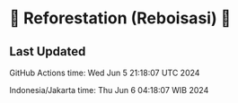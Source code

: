 
# 🌳 Reforestation (Reboisasi) 🌲

## Last Updated

GitHub Actions time: Wed Jun  5 21:18:07 UTC 2024

Indonesia/Jakarta time: Thu Jun  6 04:18:07 WIB 2024
